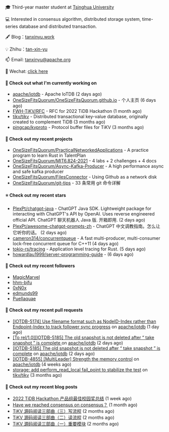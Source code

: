 🎓 Third-year master student at [Tsinghua University](https://www.tsinghua.edu.cn/)

💻 Interested in consensus algorithm, distributed storage system, time-series database and distributed transaction.

🖋 Blog：[tanxinyu.work](https://tanxinyu.work)

💡 Zhihu：[tan-xin-yu](https://www.zhihu.com/people/tan-xin-yu-22)

📫 Email: [tanxinyu@apache.org](mailto:tanxinyu@apache.org)

💬 Wechat: [click here](https://github.com/LebronAl/LebronAl/issues/1)

#### 👷 Check out what I'm currently working on

- [apache/iotdb](https://github.com/apache/iotdb) - Apache IoTDB (2 days ago)
- [OneSizeFitsQuorum/OneSizeFitsQuorum.github.io](https://github.com/OneSizeFitsQuorum/OneSizeFitsQuorum.github.io) - 个人主页 (6 days ago)
- [FWH-TiKV/RFC](https://github.com/FWH-TiKV/RFC) - RFC for 2022 TiDB Hackathon (1 month ago)
- [tikv/tikv](https://github.com/tikv/tikv) - Distributed transactional key-value database, originally created to complement TiDB (3 months ago)
- [pingcap/kvproto](https://github.com/pingcap/kvproto) - Protocol buffer files for TiKV (3 months ago)

#### 🌱 Check out my recent projects

- [OneSizeFitsQuorum/PracticalNetworkedApplications](https://github.com/OneSizeFitsQuorum/PracticalNetworkedApplications) - A practice program to learn Rust in TalentPlan
- [OneSizeFitsQuorum/MIT6.824-2021](https://github.com/OneSizeFitsQuorum/MIT6.824-2021) - 4 labs &#43; 2 challenges &#43; 4 docs
- [OneSizeFitsQuorum/Async-Kafka-Producer](https://github.com/OneSizeFitsQuorum/Async-Kafka-Producer) - A high performance async and safe kafka producer
- [OneSizeFitsQuorum/FilesConnector](https://github.com/OneSizeFitsQuorum/FilesConnector) - Using Github as a network disk
- [OneSizeFitsQuorum/git-tips](https://github.com/OneSizeFitsQuorum/git-tips) - 33 条常用 git 命令详解

#### ⭐ Check out my recent stars

- [PlexPt/chatgpt-java](https://github.com/PlexPt/chatgpt-java) - ChatGPT Java SDK. Lightweight package for interacting with ChatGPT&#39;s API by OpenAI. Uses reverse engineered official API. ChatGPT 聊天机器人 Java 版. 开箱即用. (2 days ago)
- [PlexPt/awesome-chatgpt-prompts-zh](https://github.com/PlexPt/awesome-chatgpt-prompts-zh) - ChatGPT 中文调教指南。怎么让它听你的话。 (2 days ago)
- [cameron314/concurrentqueue](https://github.com/cameron314/concurrentqueue) - A fast multi-producer, multi-consumer lock-free concurrent queue for C&#43;&#43;11 (4 days ago)
- [tokio-rs/tracing](https://github.com/tokio-rs/tracing) - Application level tracing for Rust. (5 days ago)
- [howardlau1999/server-programming-guide](https://github.com/howardlau1999/server-programming-guide) -  (6 days ago)

#### 👯 Check out my recent followers

- [MagicMarvel](https://github.com/MagicMarvel)
- [hhm-bjfu](https://github.com/hhm-bjfu)
- [0xN0x](https://github.com/0xN0x)
- [edmunds99](https://github.com/edmunds99)
- [Puellaquae](https://github.com/Puellaquae)

#### 🔨 Check out my recent pull requests

- [[IOTDB-5174] Use filename format such as NodeID-Index rather than Endpoint-Index to track follower sync progress](https://github.com/apache/iotdb/pull/8458) on [apache/iotdb](https://github.com/apache/iotdb) (1 day ago)
- [[To rel/1.0][IOTDB-5185] The old snapshot is not deleted after “ take snapshot ” is complete ](https://github.com/apache/iotdb/pull/8429) on [apache/iotdb](https://github.com/apache/iotdb) (2 days ago)
- [[IOTDB-5185] The old snapshot is not deleted after “ take snapshot ” is complete](https://github.com/apache/iotdb/pull/8427) on [apache/iotdb](https://github.com/apache/iotdb) (2 days ago)
- [[IOTDB-4855] [MultiLeader] Strength the memory control](https://github.com/apache/iotdb/pull/8025) on [apache/iotdb](https://github.com/apache/iotdb) (4 weeks ago)
- [storage: add perform_read_local fail_point  to stabilize the test](https://github.com/tikv/tikv/pull/13427) on [tikv/tikv](https://github.com/tikv/tikv) (3 months ago)

#### 📜 Check out my recent blog posts

- [2022 TiDB Hackathon 产品组最佳校园奖总结](https://tanxinyu.work/2022-tidb-hackathon/) (1 week ago)
- [Have we reached consensus on consensus？](https://tanxinyu.work/have-we-reached-consensus-on-consensus/) (1 month ago)
- [TiKV 源码阅读三部曲（三）写流程](https://tanxinyu.work/tikv-source-code-reading-write/) (2 months ago)
- [TiKV 源码阅读三部曲（二）读流程](https://tanxinyu.work/tikv-source-code-reading-read/) (2 months ago)
- [TiKV 源码阅读三部曲（一）重要模块](https://tanxinyu.work/tikv-source-code-reading-module/) (2 months ago)
